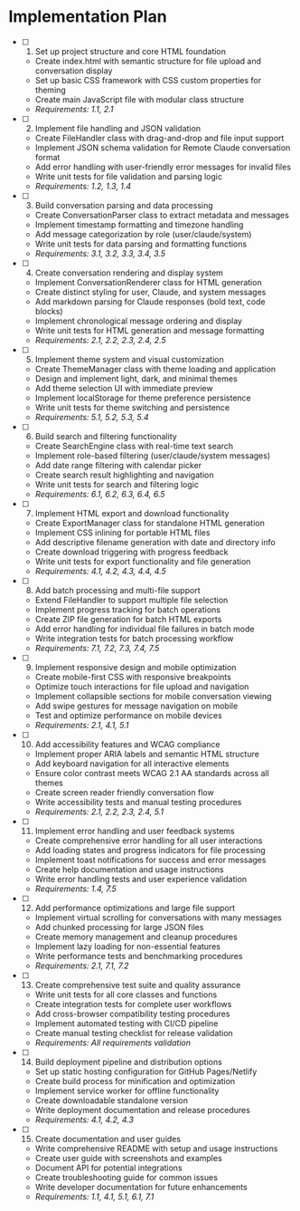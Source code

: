 # Implementation Plan

- [ ] 1. Set up project structure and core HTML foundation
  - Create index.html with semantic structure for file upload and conversation display
  - Set up basic CSS framework with CSS custom properties for theming
  - Create main JavaScript file with modular class structure
  - _Requirements: 1.1, 2.1_

- [ ] 2. Implement file handling and JSON validation
  - Create FileHandler class with drag-and-drop and file input support
  - Implement JSON schema validation for Remote Claude conversation format
  - Add error handling with user-friendly error messages for invalid files
  - Write unit tests for file validation and parsing logic
  - _Requirements: 1.2, 1.3, 1.4_

- [ ] 3. Build conversation parsing and data processing
  - Create ConversationParser class to extract metadata and messages
  - Implement timestamp formatting and timezone handling
  - Add message categorization by role (user/claude/system)
  - Write unit tests for data parsing and formatting functions
  - _Requirements: 3.1, 3.2, 3.3, 3.4, 3.5_

- [ ] 4. Create conversation rendering and display system
  - Implement ConversationRenderer class for HTML generation
  - Create distinct styling for user, Claude, and system messages
  - Add markdown parsing for Claude responses (bold text, code blocks)
  - Implement chronological message ordering and display
  - Write unit tests for HTML generation and message formatting
  - _Requirements: 2.1, 2.2, 2.3, 2.4, 2.5_

- [ ] 5. Implement theme system and visual customization
  - Create ThemeManager class with theme loading and application
  - Design and implement light, dark, and minimal themes
  - Add theme selection UI with immediate preview
  - Implement localStorage for theme preference persistence
  - Write unit tests for theme switching and persistence
  - _Requirements: 5.1, 5.2, 5.3, 5.4_

- [ ] 6. Build search and filtering functionality
  - Create SearchEngine class with real-time text search
  - Implement role-based filtering (user/claude/system messages)
  - Add date range filtering with calendar picker
  - Create search result highlighting and navigation
  - Write unit tests for search and filtering logic
  - _Requirements: 6.1, 6.2, 6.3, 6.4, 6.5_

- [ ] 7. Implement HTML export and download functionality
  - Create ExportManager class for standalone HTML generation
  - Implement CSS inlining for portable HTML files
  - Add descriptive filename generation with date and directory info
  - Create download triggering with progress feedback
  - Write unit tests for export functionality and file generation
  - _Requirements: 4.1, 4.2, 4.3, 4.4, 4.5_

- [ ] 8. Add batch processing and multi-file support
  - Extend FileHandler to support multiple file selection
  - Implement progress tracking for batch operations
  - Create ZIP file generation for batch HTML exports
  - Add error handling for individual file failures in batch mode
  - Write integration tests for batch processing workflow
  - _Requirements: 7.1, 7.2, 7.3, 7.4, 7.5_

- [ ] 9. Implement responsive design and mobile optimization
  - Create mobile-first CSS with responsive breakpoints
  - Optimize touch interactions for file upload and navigation
  - Implement collapsible sections for mobile conversation viewing
  - Add swipe gestures for message navigation on mobile
  - Test and optimize performance on mobile devices
  - _Requirements: 2.1, 4.1, 5.1_

- [ ] 10. Add accessibility features and WCAG compliance
  - Implement proper ARIA labels and semantic HTML structure
  - Add keyboard navigation for all interactive elements
  - Ensure color contrast meets WCAG 2.1 AA standards across all themes
  - Create screen reader friendly conversation flow
  - Write accessibility tests and manual testing procedures
  - _Requirements: 2.1, 2.2, 2.3, 2.4, 5.1_

- [ ] 11. Implement error handling and user feedback systems
  - Create comprehensive error handling for all user interactions
  - Add loading states and progress indicators for file processing
  - Implement toast notifications for success and error messages
  - Create help documentation and usage instructions
  - Write error handling tests and user experience validation
  - _Requirements: 1.4, 7.5_

- [ ] 12. Add performance optimizations and large file support
  - Implement virtual scrolling for conversations with many messages
  - Add chunked processing for large JSON files
  - Create memory management and cleanup procedures
  - Implement lazy loading for non-essential features
  - Write performance tests and benchmarking procedures
  - _Requirements: 2.1, 7.1, 7.2_

- [ ] 13. Create comprehensive test suite and quality assurance
  - Write unit tests for all core classes and functions
  - Create integration tests for complete user workflows
  - Add cross-browser compatibility testing procedures
  - Implement automated testing with CI/CD pipeline
  - Create manual testing checklist for release validation
  - _Requirements: All requirements validation_

- [ ] 14. Build deployment pipeline and distribution options
  - Set up static hosting configuration for GitHub Pages/Netlify
  - Create build process for minification and optimization
  - Implement service worker for offline functionality
  - Create downloadable standalone version
  - Write deployment documentation and release procedures
  - _Requirements: 4.1, 4.2, 4.3_

- [ ] 15. Create documentation and user guides
  - Write comprehensive README with setup and usage instructions
  - Create user guide with screenshots and examples
  - Document API for potential integrations
  - Create troubleshooting guide for common issues
  - Write developer documentation for future enhancements
  - _Requirements: 1.1, 4.1, 5.1, 6.1, 7.1_